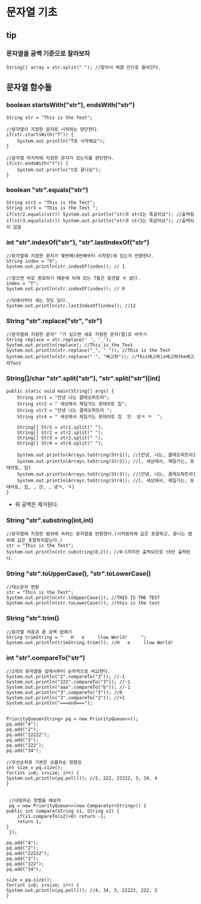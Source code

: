 # 문자열 기초
## tip
### 문자열을 공백 기준으로 잘라보자
    String[] array = str.split(" "); //알아서 배열 안으로 들어간다.

## 문자열 함수들
### boolean startsWith("str"), endsWith("str")
    String str = "This is the Test";
	
	//문자열이 지정한 문자로 시작하는 판단한다.
	if(str.startsWith("T")) {
		System.out.println("T로 시작해요");
	}
	
	//문자열 마지막에 지정한 문자가 있는지를 판단한다.
	if(str.endsWith("t")) {
		System.out.println("t로 끝나요");
	}

### boolean "str".equals("str")
    String str2 = "This is the Test";
    String str3 = "This is the Test ";
    if(str2.equals(str)) System.out.println("str과 str2는 똑같아요"); //출력됨
    if(str3.equals(str)) System.out.println("str과 str3는 똑같아요"); //출력되지 않음

### int "str".indexOf("str"), "str".lastIndexOf("str")
    //문자열에 지정한 문자가 몇번째(0번째부터 시작함)에 있는지 반환한다.
    String index = "h";
    System.out.println(str.indexOf(index)); // 1
		
    //찾으면 바로 종료하기 때문에 뒤에 있는 T들은 발견할 수 없다.
    index = "T";
    System.out.println(str.indexOf(index)); // 0
		
    //뒤에서부터 세는 것도 있다.
    System.out.println(str.lastIndexOf(index)); //12

### String "str".replace("str", "str")
    //문자열에 지정한 문자" "가 있으면 새로 지정한 문자(열)로 바꾸기
    String replace = str.replace(' ', '_');
    System.out.println(replace); //This_is_the_Test
    System.out.println(str.replace("_", " ")); //This is the Test
    System.out.println(str.replace(" ", "배고파")); //This배고파is배고파the배고파Test

### String[]/char "str".split("str"), "str".split("str")[int]
    public static void main(String[] args) {
		String str1 = "안녕 나는 클레오파트라";
		String str2 = " 세상에서 제일가는 포테이토 칩";
		String str3 = "안녕 나는 클레오파트라 ";
		String str4 = " 세상에서 제일가는 포테이토 칩  안  녕ㅋ ㅋ  ";
		
		String[] Str1 = str1.split(" ");
		String[] Str2 = str2.split(" ");
		String[] Str3 = str3.split(" ");
		String[] Str4 = str4.split(" ");
		
		System.out.println(Arrays.toString(Str1)); //[안녕, 나는, 클레오파트라]
		System.out.println(Arrays.toString(Str2)); //[, 세상에서, 제일가는, 포테이토, 칩]
		System.out.println(Arrays.toString(Str3)); //[안녕, 나는, 클레오파트라]
		System.out.println(Arrays.toString(Str4)); //[, 세상에서, 제일가는, 포테이토, 칩, , 안, , 녕ㅋ, ㅋ]
	}
* 뒤 공백은 제거된다.

### String "str".substring(int,int)
    //문자열에 지정한 범위에 속하는 문자열을 반환한다.(시작범위에 값은 포함하고, 끝나는 범위에 값은 포함하지않는다.)
    str = "This is the Test";
    System.out.println(str.substring(0,2)); //0~1까지만 출력되므로 th만 출력된다.
    
### String "str".toUpperCase(), "str".toLowerCase()
    //대소문자 변환
    str = "This is the Test";
    System.out.println(str.toUpperCase()); //THIS IS THE TEST
    System.out.println(str.toLowerCase()); //this is the test
    
### String "str".trim()
    //문자열 처음과 끝 공백 없애기
    String trimString = "   H   e     llow World!     ";
    System.out.println(trimString.trim()); //H   e     llow World!
    
### int "str".compareTo("str")
    //2개의 문자열을 앞에서부터 순차적으로 비교한다.
    System.out.println("2".compareTo("3")); //-1
    System.out.println("222".compareTo("3")); //-1
    System.out.println("aaa".compareTo("b")); //-1
    System.out.println("3".compareTo("3")); //0
    System.out.println("3".compareTo("2")); //+1
    System.out.println("===end===");
		
		
    PriorityQueue<String> pq = new PriorityQueue<>();
    pq.add("4");
    pq.add("2");
    pq.add("22222");
    pq.add("3");
    pq.add("222");
    pq.add("34");
		
    //우선순위큐 기본은 오름차순 정렬임
    int size = pq.size();
    for(int i=0; i<size; i++) {
	System.out.println(pq.poll()); //2, 222, 22222, 3, 34, 4
    }
		
		
     //내림차순 정렬을 해보자
     pq = new PriorityQueue<>(new Comparator<String>() {
	public int compare(String s1, String s2) {
		if(s1.compareTo(s2)>0) return -1;
		return 1;
	}
     });
		
    pq.add("4");
    pq.add("2");
    pq.add("22222");
    pq.add("3");
    pq.add("222");
    pq.add("34");
		
    size = pq.size();
    for(int i=0; i<size; i++) {
	System.out.println(pq.poll()); //4, 34, 3, 22222, 222, 2
    }
